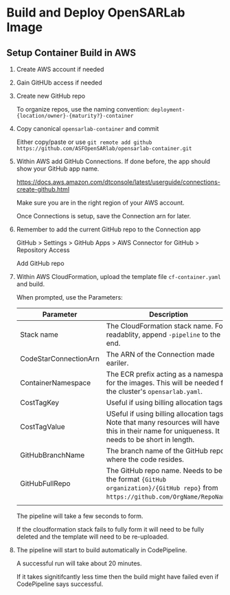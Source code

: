 # Build and Deploy OpenSARLab Image

## Setup Container Build in AWS

1. Create AWS account if needed

1. Gain GitHUb access if needed

1. Create new GitHub repo

    To organize repos, use the naming convention: `deployment-{location/owner}-{maturity?}-container`

1. Copy canonical `opensarlab-container` and commit

    Either copy/paste or use `git remote add github https://github.com/ASFOpenSARlab/opensarlab-container.git`

1. Within AWS add GitHub Connections. If done before, the app should show your GitHub app name.

    https://docs.aws.amazon.com/dtconsole/latest/userguide/connections-create-github.html

    Make sure you are in the right region of your AWS account.

    Once Connections is setup, save the Connection arn for later.

1. Remember to add the current GitHub repo to the Connection app

    GitHub > Settings > GitHub Apps > AWS Connector for GitHub > Repository Access

    Add GitHub repo

1. Within AWS CloudFormation, upload the template file `cf-container.yaml` and build.

    When prompted, use the Parameters:

    | Parameter | Description |
    |-----------|-------------|
    | Stack name | The CloudFormation stack name. For readablity, append `-pipeline` to the end. |
    | CodeStarConnectionArn | The ARN of the Connection made eariler. |
    | ContainerNamespace | The ECR prefix acting as a namespace for the images. This will be needed for the cluster's `opensarlab.yaml`. |
    | CostTagKey | Useful if using billing allocation tags. |
    | CostTagValue | USeful if using billing allocation tags. Note that many resources will have this in their name for uniqueness. It needs to be short in length. |
    | GitHubBranchName | The branch name of the GitHub repo where the code resides. |
    | GitHubFullRepo | The GitHub repo name. Needs to be in the format `{GitHub organization}/{GitHub repo}` from `https://github.com/OrgName/RepoName`. |
    | | |

    The pipeline will take a few seconds to form.

    If the cloudformation stack fails to fully form it will need to be fully deleted and the template will need to be re-uploaded.

1. The pipeline will start to build automatically in CodePipeline.

    A successful run will take about 20 minutes. 
    
    If it takes signitifcantly less time then the build might have failed even if CodePipeline says successful.
